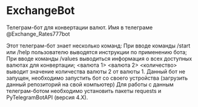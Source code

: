 # ExchangeBot

Телеграм-бот для конвертации валют. Имя в телеграме @Exchange_Rates777bot

Этот телеграм-бот знает несколько команд:
При вводе команды /start или /help пользователю выводятся инструкции по применению бота;
При вводе команды /values выводиться информация о всех доступных валютах для конвертации;
<валюта 1> <валюта 2> <количество> выводит значение количества валюты 2 от валюты 1.
Данный бот не запущен, необходимо запустить бот со своего устройства (загрузить данный репозиторий на свой компьютер) Для работы с данным телеграм-ботом необходимо установить пакеты requests и PyTelegramBotAPI (версия 4.X).
